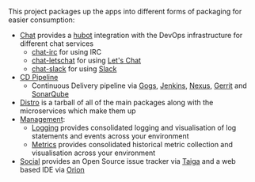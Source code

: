 This project packages up the apps into different forms of packaging for easier consumption:

* [Chat](http://openfact.io/guide/chat.html) provides a [hubot](https://hubot.github.com/) integration with the DevOps infrastructure for different chat services
  * [chat-irc](chat-irc) for using IRC
  * [chat-letschat](chat-letschat) for using [Let's Chat](https://github.com/sdelements/lets-chat)
  * [chat-slack](chat-slack) for using [Slack](https://slack.com/) 
* [CD Pipeline](cd-pipeline) 
    * Continuous Delivery pipeline via [Gogs](http://gogs.io/), [Jenkins](https://jenkins-ci.org/), [Nexus](http://www.sonatype.org/nexus/), [Gerrit](https://www.gerritcodereview.com/)  and [SonarQube](http://www.sonarqube.org/)
* [Distro](distro) is a tarball of all of the main packages along with the microservices which make them up
* [Management](management):
    * [Logging](logging) provides consolidated logging and visualisation of log statements and events across your environment
    * [Metrics](metrics) provides consolidated historical metric collection and visualisation across your environment
* [Social](social) provides an Open Source issue tracker via [Taiga](https://taiga.io/) and a web based IDE via <a href="http://eclipse.org/orion/" target="orion">Orion</a> 
